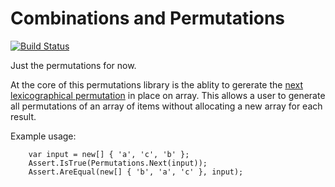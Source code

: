 Combinations and Permutations
=============================

[![Build Status](https://dev.azure.com/robertfpickering/robertfpickering/_apis/build/status/robertpi.CombPerm?branchName=master)](https://dev.azure.com/robertfpickering/robertfpickering/_build/latest?definitionId=2&branchName=master)

Just the permutations for now.

At the core of this permutations library is the ablity to
gererate the [next lexicographical permutation](https://www.nayuki.io/page/next-lexicographical-permutation-algorithm) in place on
array. This allows a user to generate all permutations 
of an array of items without allocating a new array for 
each result. 

Example usage:

```
    var input = new[] { 'a', 'c', 'b' };
    Assert.IsTrue(Permutations.Next(input));
    Assert.AreEqual(new[] { 'b', 'a', 'c' }, input);

```